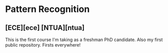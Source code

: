 # Pattern Recognition
## [ECE][ece] [NTUA][ntua]
This is the first course I'm taking as a freshman PhD candidate.
Also my first public repository.
Firsts everywhere!
